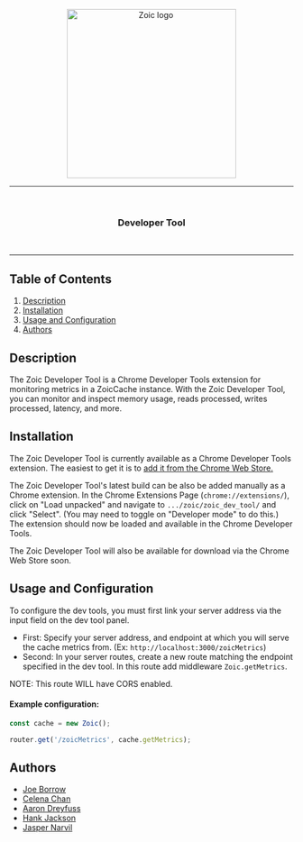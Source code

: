 <p align="center"><img style="display: block;
  margin-left: auto;
  margin-right: auto;" src="https://zoiccache.com/images/zoiclogo.png" width = "300px" alt="Zoic logo">
</p>
<hr>
  <br>
    <h3 align="center">Developer Tool</h3>
  <br>
<hr>

## Table of Contents

1. [Description](#description)
2. [Installation](#installation)
3. [Usage and Configuration](#usage)
4. [Authors](#authors)

## <a name="description"></a>Description

The Zoic Developer Tool is a Chrome Developer Tools extension for monitoring
metrics in a ZoicCache instance. With the Zoic Developer Tool, you can monitor
and inspect memory usage, reads processed, writes processed, latency, and more.

## <a name="installation"></a>Installation

The Zoic Developer Tool is currently available as a Chrome Developer Tools
extension. The easiest to get it is to
[add it from the Chrome Web Store.](https://chrome.google.com/webstore/detail/zoic-dev-tools/cnoohkfilnjedjeamhmpokfgaadgkgcl)

The Zoic Developer Tool's latest build can be also be added manually as a Chrome
extension. In the Chrome Extensions Page (`chrome://extensions/`), click on
"Load unpacked" and navigate to `.../zoic/zoic_dev_tool/` and click "Select".
(You may need to toggle on "Developer mode" to do this.) The extension should
now be loaded and available in the Chrome Developer Tools.

The Zoic Developer Tool will also be available for download via the Chrome Web
Store soon.

## <a name="#usage"></a>Usage and Configuration

To configure the dev tools, you must first link your server address via the
input field on the dev tool panel.

- First: Specify your server address, and endpoint at which you will serve the
  cache metrics from. (Ex: `http://localhost:3000/zoicMetrics`)
- Second: In your server routes, create a new route matching the endpoint
  specified in the dev tool. In this route add middleware `Zoic.getMetrics`.

NOTE: This route WILL have CORS enabled.

#### Example configuration:

```typescript
const cache = new Zoic();

router.get('/zoicMetrics', cache.getMetrics);
```

## <a name="authors"></a>Authors

- [Joe Borrow](https://github.com/jmborrow)
- [Celena Chan](https://github.com/celenachan)
- [Aaron Dreyfuss](https://github.com/AaronDreyfuss)
- [Hank Jackson](https://github.com/hankthetank27)
- [Jasper Narvil](https://github.com/jnarvil3)
